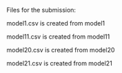 Files for the submission:

model1.csv is created from model1

model11.csv is created from model11

model20.csv is created from model20

model21.csv is created from model21
